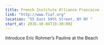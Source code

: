 ```yaml
---
title: French Institute Alliance Francaise
link: "http://www.fiaf.org"
location: "55 East 59th Street, NY NY "
start_at: 2016-10-04T19:30:00Z 
---
```

Introduce Eric Rohmer’s Pauline at the Beach


